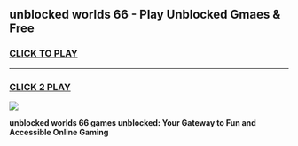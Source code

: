 
## unblocked worlds 66 - Play Unblocked Gmaes & Free
<h3>
<a href="https://news.freeplayer.one?title=unblocked_worlds_66&ref=16F">CLICK TO PLAY</a></h3>
<hr>

<h3>
<a href="https://news.freeplayer.one?title=unblocked_worlds_66&ref=16F">CLICK 2 PLAY</a>
  
</h3>

<a href="https://news.freeplayer.one?title=unblocked_worlds_66&ref=16F/"><img src="https://clearcache.store/games.png"></a>


**unblocked worlds 66 games unblocked: Your Gateway to Fun and Accessible Online Gaming**
